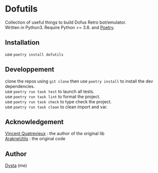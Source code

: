 # Dofutils
Collection of useful things to build Dofus Retro bot/emulator. \
Written in Python3. Require Python >= 3.8. and [Poetry](https://python-poetry.org/).

## Installation
use `poetry install dofutils`

## Developpement
clone the repos using `git clone` then 
use `poetry install` to install the dev dependencies. \
use `poetry run task test` to launch all tests. \
use `poetry run task lint` to format the project. \
use `poetry run task check` to type check the project. \
use `poetry run task clean` to clean import and var.

## Acknowledgement
[Vincent Quatrevieux](https://github.com/vincent4vx) : the author of the original lib \
[ArakneUtils](https://github.com/Arakne/ArakneUtils) : the original code

## Author
[Dysta](https://github.com/Dysta) (me)
